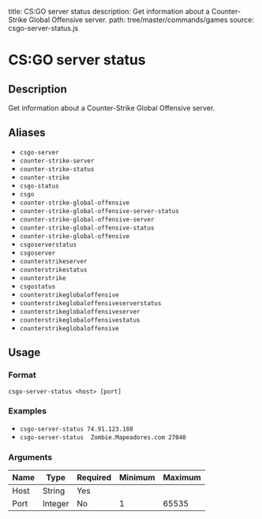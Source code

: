 title: CS:GO server status
description: Get information about a Counter-Strike Global Offensive server.
path: tree/master/commands/games
source: csgo-server-status.js

# CS:GO server status

## Description

Get information about a Counter-Strike Global Offensive server.

## Aliases

* `csgo-server`
* `counter-strike-server`
* `counter-strike-status`
* `counter-strike`
* `csgo-status`
* `csgo`
* `counter-strike-global-offensive`
* `counter-strike-global-offensive-server-status`
* `counter-strike-global-offensive-server`
* `counter-strike-global-offensive-status`
* `counter-strike-global-offensive`
* `csgoserverstatus`
* `csgoserver`
* `counterstrikeserver`
* `counterstrikestatus`
* `counterstrike`
* `csgostatus`
* `counterstrikeglobaloffensive`
* `counterstrikeglobaloffensiveserverstatus`
* `counterstrikeglobaloffensiveserver`
* `counterstrikeglobaloffensivestatus`
* `counterstrikeglobaloffensive`

## Usage

### Format

`csgo-server-status <host> [port]`

### Examples

* `csgo-server-status 74.91.123.188`
* `csgo-server-status  Zombie.Mapeadores.com 27040`

### Arguments

| Name | Type    | Required | Minimum | Maximum |
|------|---------|----------|---------|---------|
| Host | String  | Yes      |         |         |
| Port | Integer | No       | 1       | 65535   |
